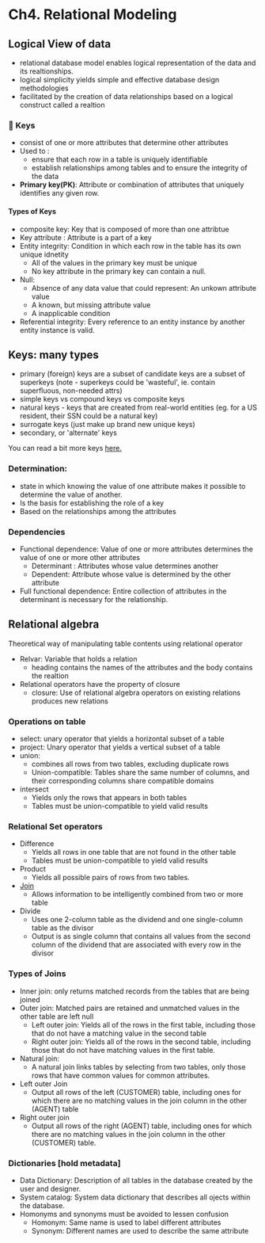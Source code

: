 # Ch4. Relational Modeling

## Logical View of data

* relational database model enables logical representation of the data and its realtionships.
* logical simplicity yields simple and effective database design methodologies 
* facilitated by the creation of data relationships based on a logical construct called a realtion

###  🔑 Keys

* consist of one or more attributes that determine other attributes 
* Used to :
  * ensure that each row in a table is uniquely identifiable 
  * establish relationships among tables and to ensure the integrity of the data
* **Primary key\(PK\)**: Attribute or combination of attributes that uniquely identifies any given row.

#### Types of Keys

* composite key: Key that is composed of more than one attribtue
* Key attribute : Attribute is a part of a key
* Entity integrity: Condition in which each row in the table has its own unique idnetity
  * All of the values in the primary key must be unique
  * No key attribute in the primary key can contain a null.
* Null: 
  * Absence of any data value that could represent: An unkown attribute value
  * A known, but missing attribute value
  * A inapplicable condition
* Referential integrity: Every reference to an entity instance by another entity instance is valid.

## Keys: many types

* primary \(foreign\) keys are a subset of candidate keys are a subset of superkeys \(note - superkeys could be 'wasteful', ie. contain superfluous, non-needed attrs\)
*  simple keys vs compound keys vs composite keys
* natural keys - keys that are created from real-world entities \(eg. for a US resident, their SSN could be a natural key\)
* surrogate keys \(just make up brand new unique keys\)
* secondary, or 'alternate' keys

You can read a bit more keys [here.](http://www.agiledata.org/essays/keys.html)

### Determination:

* state in which knowing the value of one attribute makes it possible to determine the value of another.
* Is the basis for establishing the role of a key
* Based on the relationships among the attributes

### Dependencies

* Functional dependence: Value of one or more attributes determines the value of one or more other attributes 
  * Determinant : Attributes whose value determines another
  * Dependent: Attribute whose value is determined by the other attribute
* Full functional dependence: Entire collection of attributes in the determinant is necessary for the relationship.

## Relational algebra

Theoretical way of manipulating table contents using relational operator

* Relvar: Variable that holds a relation 
  * heading contains the names of the attributes and the body contains the realtion 
* Relational operators have the property of closure
  * closure: Use of relational algebra operators on existing relations produces new relations

### Operations on table

* select: unary operator that yields a horizontal subset of a table
* project: Unary operator that yields a vertical subset of a table
* union: 
  * combines all rows from two tables, excluding duplicate rows
  * Union-compatible: Tables share the same number of columns, and their corresponding columns share compatible domains
* intersect
  * Yields only the rows that appears in both tables
  * Tables must be union-compatible to yield valid results

### Relational Set operators

* Difference
  * Yields all rows in one table that are not found in the other table
  * Tables must be union-compatible to yield valid results 
* Product
  * Yields all possible pairs of rows from two tables.
* [Join](relational-modeling.md#Types%20of%20Joins) 
  * Allows information to be intelligently combined from two or more table
* Divide 
  * Uses one 2-column table as the dividend and one single-column table as the divisor
  * Output is as single column that contains all values from the second column  of the dividend that are associated with every row in the divisor

### Types of Joins

* Inner join: only returns matched records from the tables that are being joined 
* Outer join: Matched pairs are retained and unmatched values in the other table are left null
  * Left outer join: Yields all of the rows in the first table, including those that do not have a matching value in the second table
  * Right outer join: Yields all of the rows in the second table, including those that do not have matching values in the first table.
* Natural join:
  * A natural join links tables by selecting from two tables, only those rows that have common values for common attributes.
* Left outer Join
  * Output all rows of the left \(CUSTOMER\) table, including ones for which there are no matching values in the join column in the other \(AGENT\) table
* Right outer join
  * Output all rows of the right \(AGENT\) table, including ones for which there are no matching values in the join column in the other \(CUSTOMER\) table.

### Dictionaries \[hold metadata\]

* Data Dictionary: Description of all tables in the database created by the user and designer.
* System catalog: System data dictionary that describes all ojects within the database.
* Homonyms and synonyms must be avoided to lessen confusion
  * Homonym: Same name is used to label different attributes
  * Synonym: Different names are used to describe the same attribute

